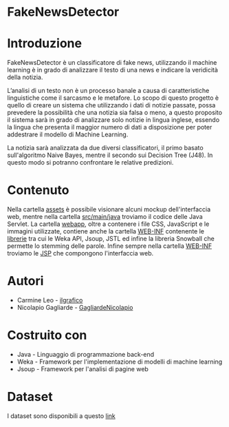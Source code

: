 # FakeNewsDetector

# Introduzione
FakeNewsDetector è un classificatore di fake news, utilizzando il machine 
learning è in grado di analizzare il testo di una news e indicare la veridicità
della notizia.

L’analisi di un testo non è un processo banale a causa di caratteristiche linguistiche come il sarcasmo e le metafore. Lo scopo di questo progetto è quello di creare un sistema che utilizzando i dati di notizie passate, possa prevedere la possibilità che una notizia sia falsa o meno, a questo proposito il sistema sarà in grado di analizzare solo notizie in lingua inglese, essendo la lingua che presenta il maggior numero di dati a disposizione per poter addestrare il modello di Machine Learning.

La notizia sarà analizzata da due diversi classificatori, il primo basato sull'algoritmo Naive Bayes, mentre il secondo sui Decision Tree (J48). In questo modo si potranno confrontare le relative predizioni.

# Contenuto
Nella cartella [assets](https://github.com/ilgrafico/fakenewsdetector/tree/master/assets) è possibile visionare alcuni mockup dell'interfaccia web, mentre nella cartella [src/main/java](https://github.com/ilgrafico/fakenewsdetector/tree/master/src/main/java) troviamo il codice delle Java Servlet. 
La cartella [webapp](https://github.com/ilgrafico/fakenewsdetector/tree/master/src/main/webapp), oltre a contenere i file CSS, JavaScript e le immagini utilizzate, contiene anche la cartella [WEB-INF](https://github.com/ilgrafico/fakenewsdetector/tree/master/src/main/webapp/WEB-INF) contenente le [librerie](https://github.com/ilgrafico/fakenewsdetector/tree/master/src/main/webapp/WEB-INF/lib) tra cui le Weka API, Jsoup, JSTL ed infine la libreria Snowball che permette lo stemming delle parole. Infine sempre nella cartella [WEB-INF](https://github.com/ilgrafico/fakenewsdetector/tree/master/src/main/webapp/WEB-INF) troviamo le [JSP](https://github.com/ilgrafico/fakenewsdetector/tree/master/src/main/webapp/WEB-INF/views) che compongono l'interfaccia web.

# Autori
 - Carmine Leo - [ilgrafico](https://github.com/ilgrafico)
 - Nicolapio Gagliarde - [GagliardeNicolapio](https://github.com/GagliardeNicolapio)
 
 # Costruito con
  - Java - Linguaggio di programmazione back-end
  - Weka - Framework per l'implementazione di modelli di machine learning
  - Jsoup - Framework per l'analisi di pagine web 

# Dataset
 I dataset sono disponibili a questo [link](https://drive.google.com/drive/folders/1AhW3YYmInQGEek945jBpjh3Fsq5YHl47?usp=sharing)

